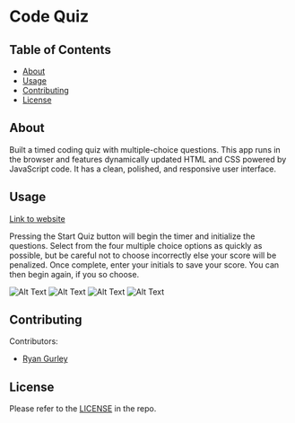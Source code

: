 # Code Quiz



## Table of Contents

- [About](#about)
- [Usage](#usage)
- [Contributing](#contributing)
- [License](#license)

## About

Built a timed coding quiz with multiple-choice questions. This app runs in the browser and features dynamically updated HTML and CSS powered by JavaScript code. It has a clean, polished, and responsive user interface.


## Usage


[Link to website](https://gurleyryan.github.io/code-quiz/)

Pressing the Start Quiz button will begin the timer and initialize the questions. Select from the four multiple choice options as quickly as possible, but be careful not to choose incorrectly else your score will be penalized. Once complete, enter your initials to save your score. You can then begin again, if you so choose.

![Alt Text](assets/images/CodeQuiz1 "Website Screenshot")
![Alt Text](assets/images/CodeQuiz2 "Website Screenshot")
![Alt Text](assets/images/CodeQuiz3 "Website Screenshot")
![Alt Text](assets/images/CodeQuiz4 "Website Screenshot")

## Contributing

Contributors: <br />

- [Ryan Gurley](https://github.com/gurleyryan)


## License

Please refer to the [LICENSE](https://github.com/gurleyryan/code-quiz?tab=MIT-1-ov-file#readme) in the repo.
